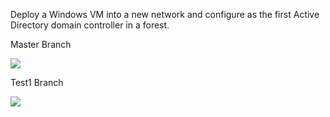 Deploy a Windows VM into a new network and configure as the first Active Directory domain controller in a forest.

Master Branch

<a href="https://portal.azure.com/#create/Microsoft.Template/uri/https%3A%2F%2Fraw.githubusercontent.com%2Ftimblewitt%2FTimCo%2Fmaster%2FAD-ADC1%2Fazuredeploy.json" target="_blank">
    <img src="http://azuredeploy.net/deploybutton.png"/>
</a>

Test1 Branch

<a href="https://portal.azure.com/#create/Microsoft.Template/uri/https%3A%2F%2Fraw.githubusercontent.com%2Ftimblewitt%2FTimCo%2Ftest1%2FAD-ADC1%2Fazuredeploy.json" target="_blank">
    <img src="http://azuredeploy.net/deploybutton.png"/> 
</a>
